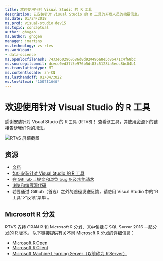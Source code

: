 ```yaml
---
title: 欢迎使用针对 Visual Studio 的 R 工具
description: 已安装针对 Visual Studio 的 R 工具的开发人员的摘要信息。
ms.date: 01/24/2018
ms.prod: visual-studio-dev15
ms.topic: conceptual
author: ghogen
ms.author: ghogen
manager: jmartens
ms.technology: vs-rtvs
ms.workload:
- data-science
ms.openlocfilehash: 7433e602967686d8d920496a8e5d86471c4f68bc
ms.sourcegitcommit: dcecc0ed37b5e976b5dc83c5128ba5ecc8bc04b1
ms.translationtype: MT
ms.contentlocale: zh-CN
ms.lasthandoff: 01/04/2022
ms.locfileid: "135751068"
---
```

# <a name="welcome-to-r-tools-for-visual-studio"></a>欢迎使用针对 Visual Studio 的 R 工具

感谢安装针对 Visual Studio 的 R 工具 (RTVS)！ 查看该工具，并使用[资源](#resources)下的链接告诉我们你的想法。

![RTVS 屏幕截图](media/installer-screenshot.png)

## <a name="resources"></a>资源

- [文档](index.md)
- [如何安装针对 Visual Studio 的 R 工具](installing-r-tools-for-visual-studio.md)
- [在 GitHub 上提交和浏览 bug 以及功能请求](https://github.com/Microsoft/RTVS/issues)
- [浏览和编写源代码](https://github.com/Microsoft/RTVS/blob/master/LICENSE)
- 若要通过 Github（首选）之外的途径发送反馈，请使用 Visual Studio 中的“R 工具”>“反馈”菜单  。

## <a name="microsoft-r-distributions"></a>Microsoft R 分发

RTVS 支持 CRAN R 和 Microsoft R 分发，其中包括与 SQL Server 2016 一起分发的 R 版本。 以下链接提供有关不同 Microsoft R 分发的详细信息：

- [Microsoft R Open](https://mran.microsoft.com/download/)
- [Microsoft R Client](/machine-learning-server/r-client/what-is-microsoft-r-client)
- [Microsoft Machine Learning Server（以前称为 R Server）](/machine-learning-server/)
